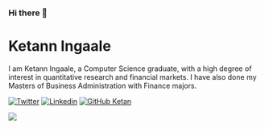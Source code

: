### Hi there 👋

# Ketann Ingaale

I am Ketann Ingaale, a Computer Science graduate, with a high degree of interest in quantitative research and financial markets. I have also done my Masters of Business Administration with Finance majors.

[![Twitter](https://img.shields.io/badge/-Twitter-222222?style-flat-square&logo=twitter&logoColor=white&link=https://www.twitter.com/KetanIngale9/)](https://www.twitter.com/KetanIngale9/)
[![Linkedin](https://img.shields.io/badge/-LinkedIn-222222?style=flat-square&logo=Linkedin&logoColor=white&link=https://www.linkedin.com/in/ketan-ingale/)](https://www.linkedin.com/in/ketan-ingale/)
[![GitHub Ketan](https://img.shields.io/github/followers/justiketu?label=follow&style=social)](https://github.com/justiketu)

<img src="https://github-readme-stats.vercel.app/api/top-langs/?username=justiketu&layout=compact&hide=html" />
